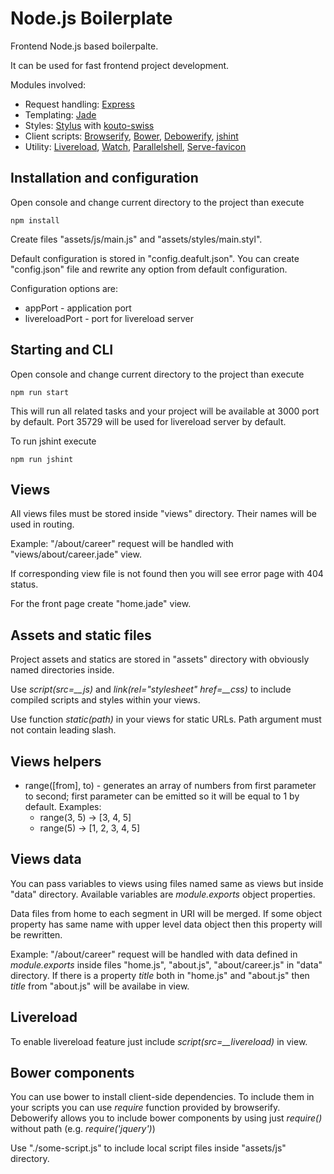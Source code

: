 # Node.js Boilerplate

Frontend Node.js based boilerpalte.

It can be used for fast frontend project development.

Modules involved:
* Request handling: [Express](http://expressjs.com)
* Templating: [Jade](http://jade-lang.com)
* Styles: [Stylus](http://learnboost.github.io/stylus/) with [kouto-swiss](http://kouto-swiss.io)
* Client scripts: [Browserify](http://browserify.org), [Bower](http://bower.io), [Debowerify](https://github.com/eugeneware/debowerify), [jshint](http://jshint.com)
* Utility: [Livereload](https://github.com/napcs/node-livereload), [Watch](https://github.com/mikeal/watch), [Parallelshell](https://github.com/keithamus/parallelshell), [Serve-favicon](https://github.com/expressjs/serve-favicon)

## Installation and configuration

Open console and change current directory to the project than execute

```
npm install
```

Create files "assets/js/main.js" and "assets/styles/main.styl".

Default configuration is stored in "config.deafult.json".
You can create "config.json" file and rewrite any option from default configuration.

Configuration options are:
* appPort - application port
* livereloadPort - port for livereload server

## Starting and CLI

Open console and change current directory to the project than execute

```
npm run start
```

This will run all related tasks and your project will be available at 3000 port by default.
Port 35729 will be used for livereload server by default.

To run jshint execute

```
npm run jshint
```

## Views

All views files must be stored inside "views" directory. Their names will be used in routing.

Example: "/about/career" request will be handled with "views/about/career.jade" view.

If corresponding view file is not found then you will see error page with 404 status.

For the front page create "home.jade" view.

## Assets and static files

Project assets and statics are stored in "assets" directory with obviously named directories inside.

Use *script(src=__js)* and *link(rel="stylesheet" href=__css)* to include compiled scripts and styles within your views.

Use function *static(path)* in your views for static URLs. Path argument must not contain leading slash.

## Views helpers

* range([from], to) - generates an array of numbers from first parameter to second; first parameter can be emitted so it will be equal to 1 by default. Examples:
  * range(3, 5) -> [3, 4, 5]
  * range(5) -> [1, 2, 3, 4, 5]

## Views data

You can pass variables to views using files named same as views but inside "data" directory. Available variables are *module.exports* object properties.

Data files from home to each segment in URI will be merged. If some object property has same name with upper level data object then this property will be rewritten. 

Example: "/about/career" request will be handled with data defined in *module.exports* inside files "home.js", "about.js", "about/career.js" in "data" directory.
If there is a property *title* both in "home.js" and "about.js" then *title* from "about.js" will be availabe in view.

## Livereload

To enable livereload feature just include *script(src=__livereload)* in view.

## Bower components

You can use bower to install client-side dependencies.
To include them in your scripts you can use *require* function provided by browserify.
Debowerify allows you to include bower components by using just *require(<component name>)* without path
(e.g. *require('jquery')*) 

Use "./some-script.js" to include local script files inside "assets/js" directory.
